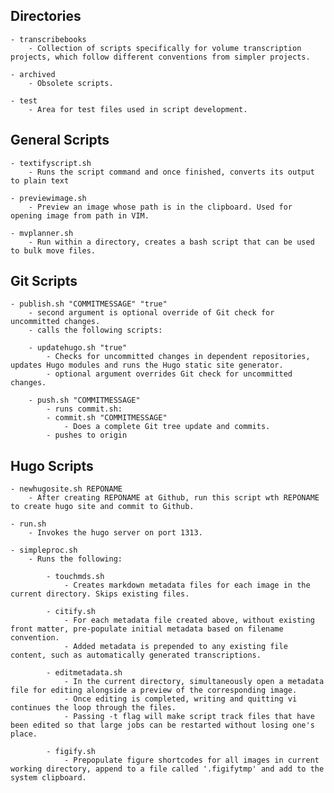 

## Directories

    - transcribebooks
        - Collection of scripts specifically for volume transcription projects, which follow different conventions from simpler projects.
    
    - archived
        - Obsolete scripts.

    - test
        - Area for test files used in script development. 


## General Scripts

    - textifyscript.sh
        - Runs the script command and once finished, converts its output to plain text

    - previewimage.sh
        - Preview an image whose path is in the clipboard. Used for opening image from path in VIM. 

    - mvplanner.sh
        - Run within a directory, creates a bash script that can be used to bulk move files. 


## Git Scripts

    - publish.sh "COMMITMESSAGE" "true"
        - second argument is optional override of Git check for uncommitted changes. 
        - calls the following scripts:

        - updatehugo.sh "true"
            - Checks for uncommitted changes in dependent repositories, updates Hugo modules and runs the Hugo static site generator.
            - optional argument overrides Git check for uncommitted changes. 

        - push.sh "COMMITMESSAGE"
            - runs commit.sh:
            - commit.sh "COMMITMESSAGE"
                - Does a complete Git tree update and commits.
            - pushes to origin 


## Hugo Scripts

    - newhugosite.sh REPONAME
        - After creating REPONAME at Github, run this script wth REPONAME to create hugo site and commit to Github.

    - run.sh
        - Invokes the hugo server on port 1313.

    - simpleproc.sh
        - Runs the following: 

            - touchmds.sh
                - Creates markdown metadata files for each image in the current directory. Skips existing files. 

            - citify.sh
                - For each metadata file created above, without existing front matter, pre-populate initial metadata based on filename convention.
                - Added metadata is prepended to any existing file content, such as automatically generated transcriptions.

            - editmetadata.sh
                - In the current directory, simultaneously open a metadata file for editing alongside a preview of the corresponding image.
                - Once editing is completed, writing and quitting vi continues the loop through the files. 
                - Passing -t flag will make script track files that have been edited so that large jobs can be restarted without losing one's place. 

            - figify.sh
                - Prepopulate figure shortcodes for all images in current working directory, append to a file called '.figifytmp' and add to the system clipboard.
        
